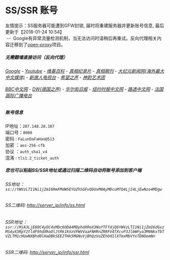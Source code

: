 # SS/SSR 账号 

友情提示：SS服务器可能遭到GFW封锁, 届时将重建服务器并更新账号信息, 最后更新于【2018-01-24 10:54】
<br/>&nbsp;--&nbsp; Google有异常流量检测机制，当无法访问时请稍后再重试。反向代理相关内容迁移到了[open-proxy](https://github.com/gfw-breaker/open-proxy)项目。

#####  无需翻墙直接访问（反向代理）
######  [Google](http://207.148.28.107:8888/search?q=425事件) - [Youtube](http://207.148.28.107:8700/results?search_query=器官) - [维基百科](http://207.148.28.107:8100/wiki/喬高-麥塔斯調查報告) - [真相纪录片](http://207.148.28.107/videos) - [真相期刊](http://207.148.28.107/display.aspx?category_id=3&zhuanti_id=2) - [大纪元新闻网(海外最大中文媒体)](http://207.148.28.107/gb/nsc413.htm) - [新唐人电视台](http://207.148.28.107:8000/xtr/gb/prog204.html) - [希望之声](http://207.148.28.107:8200) - [神韵艺术团](http://207.148.28.107:8000/xtr/gb/prog673.html)<br/> <br/> [BBC中文网](http://207.148.28.107:9100/zhongwen) - [DW(德国之声)](http://207.148.28.107:9200/zh/在线报导/s-9058?&zhongwen=simp) - [华尔街日报](http://207.148.28.107:9300) - [纽约时报中文网](http://207.148.28.107:9400) - [路透中文网](http://207.148.28.107:9500/)  - [法国国际广播电台](http://207.148.28.107:9600/)

##### 账号信息
IP地址：`207.148.28.107`  
端口号：`8080`  
密码  : `FaLunDaFaHao@513`  
加密  ：`aes-256-cfb`  
协议  ：`auth_sha1_v4`  
混淆  : `tls1.2_ticket_auth`  

##### 您也可以粘贴SS/SSR地址或通过扫描二维码自动将账号添加到客户端

######  SS地址： `ss://YWVzLTI1Ni1jZmI6RmFMdW5EYUZhSGFvQDUxM0AyMDcuMTQ4LjI4LjEwNzo4MDgw`   
######  SS二维码:  <a href="http://207.148.28.107/info/ss.html" target="_blank">http://server_ip/info/ss.html</a>

######  SSR地址： `ssr://MjA3LjE0OC4yOC4xMDc6ODA4MDphdXRoX3NoYTFfdjQ6YWVzLTI1Ni1jZmI6dGxzMS4yX3RpY2tldF9hdXRoOlJtRk1kVzVFWVVaaFNHRnZRRFV4TXcvP3JlbWFya3M9NkxTbTVZLTM1cHUwNXBhd0lHaDBkSEE2THk5MGNuVjBhQzVoZEhOd1lXTmxMbVYxTDNOemNn`     
######  SSR二维码:  <a href="http://207.148.28.107/info/ssr.html" target="_blank">http://server_ip/info/ssr.html</a>


